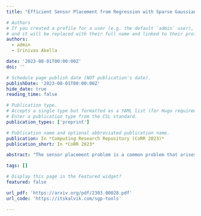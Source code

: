 ```yaml
---
title: "Efficient Sensor Placement from Regression with Sparse Gaussian Processes in Continuous and Discrete Spaces"

# Authors
# If you created a profile for a user (e.g. the default `admin` user), write the username (folder name) here
# and it will be replaced with their full name and linked to their profile.
authors:
  - admin
  - Srinivas Akella

date: '2023-08-01T00:00:00Z'
doi: ''

# Schedule page publish date (NOT publication's date).
publishDate: '2023-08-01T00:00:00Z'
hide_date: true
reading_time: false

# Publication type.
# Accepts a single type but formatted as a YAML list (for Hugo requirements).
# Enter a publication type from the CSL standard.
publication_types: ['preprint']

# Publication name and optional abbreviated publication name.
publication: In *Computing Research Repository (CoRR 2023)*
publication_short: In *CoRR 2023*

abstract: "The sensor placement problem is a common problem that arises when monitoring correlated phenomena, such as temperature, precipitation, and salinity. Existing approaches to this problem typically formulate it as the maximization of information metrics, such as mutual information~(MI), and use optimization methods such as greedy algorithms in discrete domains, and derivative-free optimization methods such as genetic algorithms in continuous domains. However, computing MI for sensor placement requires discretizing the environment, and its computation cost depends on the size of the discretized environment. These limitations restrict these approaches from scaling to large problems.<p><br></p>We present a novel formulation to the SP problem based on variational approximation that can be optimized using gradient descent, allowing us to efficiently find solutions in continuous domains. We generalize our method to also handle discrete environments. Our experimental results on four real-world datasets demonstrate that our approach generates sensor placements consistently on par with or better than the prior state-of-the-art approaches in terms of both MI and reconstruction quality, all while being significantly faster. Our computationally efficient approach enables both large-scale sensor placement and fast robotic sensor placement for informative path planning algorithms."

tags: []

# Display this page in the Featured widget?
featured: false

url_pdf: 'https://arxiv.org/pdf/2303.00028.pdf'
url_code: 'https://itskalvik.com/sgp-tools'

---
```

